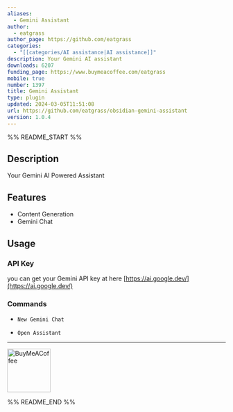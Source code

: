 ```yaml
---
aliases:
  - Gemini Assistant
author:
  - eatgrass
author_page: https://github.com/eatgrass
categories:
  - "[[categories/AI assistance|AI assistance]]"
description: Your Gemini AI assistant
downloads: 6207
funding_page: https://www.buymeacoffee.com/eatgrass
mobile: true
number: 1397
title: Gemini Assistant
type: plugin
updated: 2024-03-05T11:51:08
url: https://github.com/eatgrass/obsidian-gemini-assistant
version: 1.0.4
---
```


%% README_START %%

## Description

Your Gemini AI Powered Assistant

## Features

- Content Generation
- Gemini Chat


## Usage

### API Key

you can get your Gemini API key at here [https://ai.google.dev/](https://ai.google.dev/)

### Commands

- `New Gemini Chat`

- `Open Assistant`

---

[<img src="https://cdn.buymeacoffee.com/buttons/v2/default-yellow.png" alt="BuyMeACoffee" width="100">](https://www.buymeacoffee.com/eatgrass)


%% README_END %%